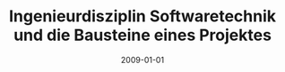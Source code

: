 ---
abstract: ''
authors:
- Thomas Grechenig
date: '2009-01-01'
featured: false
links:
- name: Publik
  url: https://publik.tuwien.ac.at/showentry.php?ID=195636&lang=2
publication: 'in: "Softwaretechnik. Mit Fallbeispielen aus realen Entwicklungsprojekte",
  T. Grechenig, M. Bernhart, R. Breiteneder, K. Kappel (ed.); Pearson Studium, München/Germany,
  2009, (invited), ISBN: 978-3-8689-4007-7, 27 - 100'
publication_types:
- '6'
publishDate: '2009-01-01'
title: Ingenieurdisziplin Softwaretechnik und die Bausteine eines Projektes
url_pdf: ''
---